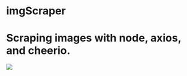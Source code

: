 # imgScraper
<h1>Scraping images with node, axios, and cheerio.</h1>
<img src="https://www.promptcloud.com/wp-content/uploads/2016/12/BUILD-WEB-SCRAPER-FROM-SCRATCH-e1481621177793.png">
